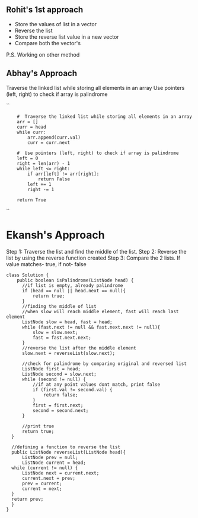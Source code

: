## Rohit's 1st approach
- Store the values of list in a vector
- Reverse the list
- Store the reverse list value in a new vector
- Compare both the vector's

P.S. Working on other method


## Abhay's Approach
  Traverse the linked list while storing all elements in an array
  Use pointers (left, right) to check if array is palindrome

  ``

        #  Traverse the linked list while storing all elements in an array
        arr = []
        curr = head
        while curr:
            arr.append(curr.val)
            curr = curr.next

        #  Use pointers (left, right) to check if array is palindrome
        left = 0
        right = len(arr) - 1
        while left <= right:
            if arr[left] != arr[right]:
                return False
            left += 1
            right -= 1

        return True
  ``
# Ekansh's Approach
Step 1: Traverse the list and find the middle of the list. 
Step 2: Reverse the list by using the reverse function created
Step 3: Compare the 2 lists. If value matches- true, if not- false

    class Solution {
        public boolean isPalindrome(ListNode head) {
          //if list is empty, already palindrome
          if (head == null || head.next == null){
              return true;
          }
          //finding the middle of list
          //when slow will reach middle element, fast will reach last element
          ListNode slow = head, fast = head;
          while (fast.next != null && fast.next.next != null){
              slow = slow.next;
              fast = fast.next.next;
          }
          //reverse the list after the middle element
          slow.next = reverseList(slow.next);

          //check for palindrome by comparing original and reversed list
          ListNode first = head;
          ListNode second = slow.next;
          while (second != null) {
              //if at any point values dont match, print false
              if (first.val != second.val) {
                  return false;
              }
              first = first.next;
              second = second.next;
          }
  
          //print true
          return true;
      }

      //defining a function to reverse the list
      public ListNode reverseList(ListNode head){
          ListNode prev = null;
          ListNode current = head;
      while (current != null) {
          ListNode next = current.next;
          current.next = prev;
          prev = current;
          current = next;
      }
      return prev;
      }
    }
  
